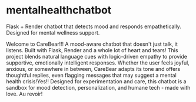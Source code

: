 # mentalhealthchatbot
Flask + Render chatbot that detects mood and responds empathetically. Designed for mental wellness support.


Welcome to CareBear!!! A mood-aware chatbot that doesn't just talk, it listens. Built with Flask, Render and a whole lot of heart and tears! This project blends natural language cues with logic-driven empathy to provide supportive, emotionally intelligent responses. Whether the user feels joyful, anxious, or somewhere in between, CareBear adapts its tone and offers thoughtful replies, even flagging messages that may suggest a mental health crisis!Yes!!
Designed for experimentation and care, this chatbot is a sandbox for mood detection, personalization, and humane tech - made with love. Au revoir!

